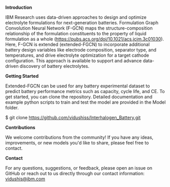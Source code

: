 **Introduction**

IBM Research uses data-driven approaches to design and optimize electrolyte formulations for next-generation batteries. Formulation Graph Convolution Neural Network (F-GCN) maps the structure-composition relationship of the formulation constituents to the property of liquid formulation as a whole (https://pubs.acs.org/doi/10.1021/acs.jcim.3c01030). Here, F-GCN is extended (extended-FGCN) to incorporate additional battery design variables like electrode composition, separator type, and temperatures, and drive electrolyte optimization for a target cathode configuration. This approach is available to support and advance data-driven discovery of battery electrolytes.

**Getting Started**

Extended-FGCN can be used for any battery experimental dataset to predict battery performance metrics such as capacity, cycle life, and CE. To get started, you can clone the repository. Detailed documentation and example python scripts to train and test the model are provided in the Model folder.

$ git clone https://github.com/vidushiss/Interhalogen_Battery.git

**Contributions**

We welcome contributions from the community! If you have any ideas, improvements, or new models you'd like to share, please feel free to contact.

**Contact**

For any questions, suggestions, or feedback, please open an issue on GitHub or reach out to us directly through our contact information: vidushis@ibm.com

